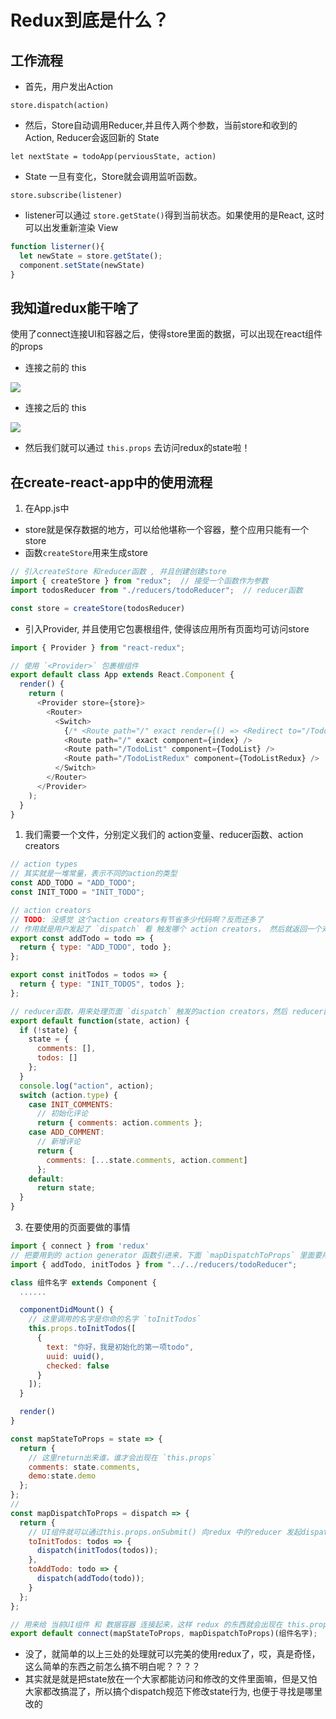 # Redux到底是什么？
## 工作流程

- 首先，用户发出Action

`store.dispatch(action)`

- 然后，Store自动调用Reducer,并且传入两个参数，当前store和收到的Action, Reducer会返回新的 State

`let nextState = todoApp(perviousState, action)`

- State 一旦有变化，Store就会调用监听函数。

`store.subscribe(listener)`

- listener可以通过 `store.getState()`得到当前状态。如果使用的是React, 这时可以出发重新渲染 View

```javascript
function listerner(){
  let newState = store.getState();
  component.setState(newState)
}
```



## 我知道redux能干啥了
使用了connect连接UI和容器之后，使得store里面的数据，可以出现在react组件的props

- 连接之前的 this

<img src='/Blog/images/connect之前的this.png'>

- 连接之后的 this
  
<img src='/Blog/images/connect之后的this.png'>

- 然后我们就可以通过 `this.props` 去访问redux的state啦！





## 在create-react-app中的使用流程

1. 在App.js中 
  
- store就是保存数据的地方，可以给他堪称一个容器，整个应用只能有一个store
- 函数`createStore`用来生成store
  
```javascript
// 引入createStore 和reducer函数 , 并且创建创建store
import { createStore } from "redux";  // 接受一个函数作为参数
import todosReducer from "./reducers/todoReducer";  // reducer函数

const store = createStore(todosReducer)
```

- 引入Provider, 并且使用它包裹根组件, 使得该应用所有页面均可访问store
```javascript
import { Provider } from "react-redux";

// 使用 `<Provider>` 包裹根组件
export default class App extends React.Component {
  render() {
    return (
      <Provider store={store}>
        <Router>
          <Switch>
            {/* <Route path="/" exact render={() => <Redirect to="/TodoList" />} /> */}
            <Route path="/" exact component={index} />
            <Route path="/TodoList" component={TodoList} />
            <Route path="/TodoListRedux" component={TodoListRedux} />
          </Switch>
        </Router>
      </Provider>
    );
  }
}

```

1. 我们需要一个文件，分别定义我们的 action变量、reducer函数、action creators

```javascript
// action types
// 其实就是一堆常量，表示不同的action的类型
const ADD_TODO = "ADD_TODO";
const INIT_TODO = "INIT_TODO";

// action creators
// TODO: 没感觉 这个action creators有节省多少代码啊？反而还多了
// 作用就是用户发起了 `dispatch` 看 触发哪个 action creators， 然后就返回一个对象，表示此次 `dispath` 的类型
export const addTodo = todo => {
  return { type: "ADD_TODO", todo };
};

export const initTodos = todos => {
  return { type: "INIT_TODOS", todos };
};

// reducer函数，用来处理页面 `dispatch` 触发的action creators，然后 reducer函数根据 action creators return出来的 `type` 类型去处理 `state`
export default function(state, action) {
  if (!state) {
    state = {
      comments: [],
      todos: []
    };
  }
  console.log("action", action);
  switch (action.type) {
    case INIT_COMMENTS:
      // 初始化评论
      return { comments: action.comments };
    case ADD_COMMENT:
      // 新增评论
      return {
        comments: [...state.comments, action.comment]
      };
    default:
      return state;
  }
}

```

3. 在要使用的页面要做的事情

```javascript
import { connect } from 'redux'
// 把要用到的 action generator 函数引进来，下面 `mapDispatchToProps` 里面要用
import { addTodo, initTodos } from "../../reducers/todoReducer";

class 组件名字 extends Component {
  ......

  componentDidMount() {
    // 这里调用的名字是你命的名字 `toInitTodos`
    this.props.toInitTodos([
      {
        text: "你好，我是初始化的第一项todo",
        uuid: uuid(),
        checked: false
      }
    ]);
  }

  render()
}

const mapStateToProps = state => {
  return {
    // 这里return出来谁，谁才会出现在 `this.props`
    comments: state.comments,
    demo:state.demo
  };
};
//
const mapDispatchToProps = dispatch => {
  return {
    // UI组件就可以通过this.props.onSubmit() 向redux 中的reducer 发起dispatch触发reducer函数
    toInitTodos: todos => {
      dispatch(initTodos(todos));
    },
    toAddTodo: todo => {
      dispatch(addTodo(todo));
    }
  };
};

// 用来给 当前UI组件 和 数据容器 连接起来，这样 redux 的东西就会出现在 this.props 里面
export default connect(mapStateToProps, mapDispatchToProps)(组件名字);


```


- 没了，就简单的以上三处的处理就可以完美的使用redux了，哎，真是奇怪，这么简单的东西之前怎么搞不明白呢？？？？
- 其实就是就是把state放在一个大家都能访问和修改的文件里面嘛，但是又怕大家都改搞混了，所以搞个dispatch规范下修改state行为, 也便于寻找是哪里改的